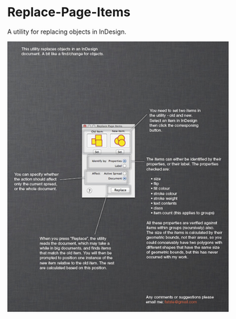Replace-Page-Items
==================

A utility for replacing objects in InDesign.

[![Foo](https://github.com/ryecroft/Replace-Page-Items/raw/master/replace_page_items_help.jpg)](http://google.com.au/)